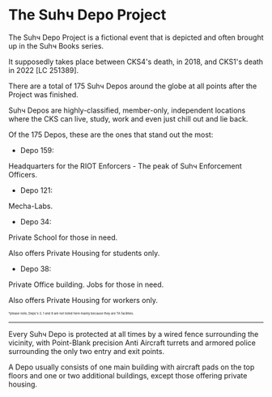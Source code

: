 # The Suhч Depo Project

The Suhч Depo Project is a fictional event that is depicted and often brought up in the Suhч Books <!-- and films --> series.

It supposedly takes place between CKS4's death, in 2018, and CKS1's death in 2022 [LC 251389].

There are a total of 175 Suhч Depos around the globe at all points after the Project was finished.

Suhч Depos are highly-classified, member-only, independent locations where the CKS can live, study, work and even just chill out and lie back.

Of the 175 Depos, these are the ones that stand out the most:

- Depo 159:

Headquarters for the RIOT Enforcers - The peak of Suhч Enforcement Officers.
- Depo 121:

Mecha-Labs.
- Depo 34:

Private School for those in need.

Also offers Private Housing for students only.
- Depo 38:

Private Office building. Jobs for those in need.

Also offers Private Housing for workers only.

<p style="font-size: 6px;">*please note, Depo's 3, 1 and 8 are not listed here mainly because they are TA facilities.</p>

<hr>

Every Suhч Depo is protected at all times by a wired fence surrounding the vicinity, with Point-Blank precision Anti Aircraft turrets and armored police surrounding the only two entry and exit points.

A Depo usually consists of one main building with aircraft pads on the top floors and one or two additional buildings, except those offering private housing.
